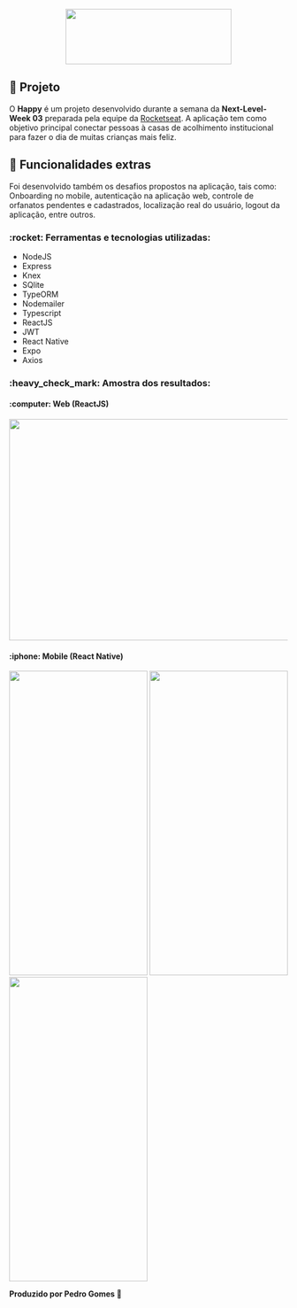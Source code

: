 <p align="center">
  <img src="https://user-images.githubusercontent.com/45200253/98593484-f9c62400-22b1-11eb-9196-8f5524efef05.png" width="300" height="100">
</p>



## :memo: Projeto

O <strong>Happy</strong> é um projeto desenvolvido durante a semana da <strong>Next-Level-Week 03</strong> preparada pela equipe da [Rocketseat](https://rocketseat.com.br). A aplicação tem como objetivo principal conectar pessoas à casas de acolhimento institucional para fazer o dia de muitas crianças mais feliz.

## :scroll: Funcionalidades extras
Foi desenvolvido também os desafios propostos na aplicação, tais como: Onboarding no mobile, autenticação na aplicação web, controle de orfanatos pendentes e cadastrados, localização real do usuário, logout da aplicação, entre outros.

<h3>:rocket: Ferramentas e tecnologias utilizadas: </h3>

* NodeJS
* Express
* Knex
* SQlite
* TypeORM
* Nodemailer
* Typescript
* ReactJS
* JWT
* React Native
* Expo
* Axios

<h3>:heavy_check_mark: Amostra dos resultados:</h3>


<h4>:computer: Web (ReactJS) </h4>
<img src="https://user-images.githubusercontent.com/45200253/98595273-8b369580-22b4-11eb-89e4-fd26f159127d.png" height="400" width="750">

<h4>:iphone: Mobile (React Native) </h4>
<div>
  <img src="https://user-images.githubusercontent.com/45200253/98598009-94c1fc80-22b8-11eb-8106-faddabe987f4.jpg" height="550" width="250">
  <img src="https://user-images.githubusercontent.com/45200253/98598062-aacfbd00-22b8-11eb-9085-bd040cfc91be.jpg" height="550" width="250">
  <img src="https://user-images.githubusercontent.com/45200253/98598093-b58a5200-22b8-11eb-81fa-2e2bedfb056b.jpg" height="550" width="250">
</div>

<b>Produzido por Pedro Gomes </b> :wave:
